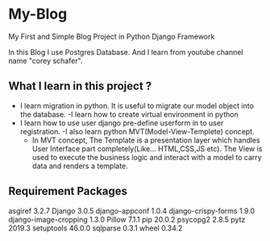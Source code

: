 # My-Blog
My First and Simple Blog Project in Python Django Framework  

In this Blog I use Postgres Database. 
And I learn from youtube channel name "corey schafer".

<h2> What I learn in this project ?</h2>

- I learn migration in python. It is useful to migrate our model object into the database.
-I learn how to create virtual environment in python
- I learn how to use user django pre-define userform in to user registration.
-I also learn python MVT(Model-View-Templete) concept.
  - In MVT concept,
        The Template is a presentation layer which handles User Interface part completely(Like... HTML,CSS,JS etc). 
        The View is used to execute the business logic and interact with a model to carry data and renders a template.


<h2> Requirement Packages </h2>

asgiref               3.2.7
Django                3.0.5
django-appconf        1.0.4
django-crispy-forms   1.9.0
django-image-cropping 1.3.0
Pillow                7.1.1
pip                   20.0.2
psycopg2              2.8.5
pytz                  2019.3
setuptools            46.0.0
sqlparse              0.3.1
wheel                 0.34.2

